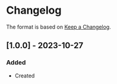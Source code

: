 # Changelog
The format is based on [Keep a Changelog](https://keepachangelog.com/en/1.0.0/).


## [1.0.0] - 2023-10-27
### Added
- Created
